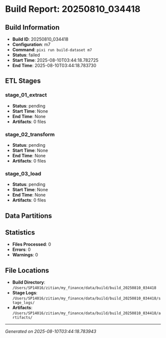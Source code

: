# Build Report: 20250810_034418

## Build Information

- **Build ID**: 20250810_034418
- **Configuration**: m7
- **Command**: `pixi run build-dataset m7`
- **Status**: failed
- **Start Time**: 2025-08-10T03:44:18.782725
- **End Time**: 2025-08-10T03:44:18.783730

## ETL Stages

### stage_01_extract

- **Status**: pending
- **Start Time**: None
- **End Time**: None
- **Artifacts**: 0 files

### stage_02_transform

- **Status**: pending
- **Start Time**: None
- **End Time**: None
- **Artifacts**: 0 files

### stage_03_load

- **Status**: pending
- **Start Time**: None
- **End Time**: None
- **Artifacts**: 0 files

## Data Partitions


## Statistics

- **Files Processed**: 0
- **Errors**: 0
- **Warnings**: 0

## File Locations

- **Build Directory**: `/Users/SP14016/zitian/my_finance/data/build/build_20250810_034418`
- **Stage Logs**: `/Users/SP14016/zitian/my_finance/data/build/build_20250810_034418/stage_logs/`
- **Artifacts**: `/Users/SP14016/zitian/my_finance/data/build/build_20250810_034418/artifacts/`

---
*Generated on 2025-08-10T03:44:18.783943*
